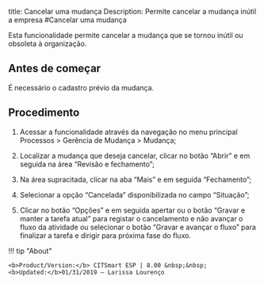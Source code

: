 title: Cancelar uma mudança
Description: Permite cancelar a mudança inútil a empresa
#Cancelar uma mudança 

Esta funcionalidade permite cancelar a mudança que se tornou inútil ou obsoleta à organização.

Antes de começar
----------------

É necessário o cadastro prévio da mudança.

Procedimento 
-------------

1.  Acessar a funcionalidade através da navegação no menu principal Processos \>
    Gerência de Mudança \> Mudança;

2.  Localizar a mudança que deseja cancelar, clicar no botão “Abrir” e em
    seguida na área “Revisão e fechamento”;

3.  Na área supracitada, clicar na aba “Mais” e em seguida “Fechamento”;

4.  Selecionar a opção “Cancelada” disponibilizada no campo “Situação”;

5.  Clicar no botão “Opções” e em seguida apertar ou o botão “Gravar e manter a
    tarefa atual” para registar o cancelamento e não avançar o fluxo da
    atividade ou selecionar o botão “Gravar e avançar o fluxo” para finalizar a
    tarefa e dirigir para próxima fase do fluxo.

!!! tip "About"

    <b>Product/Version:</b> CITSmart ESP | 8.00 &nbsp;&nbsp;
    <b>Updated:</b>01/31/2019 – Larissa Lourenço
